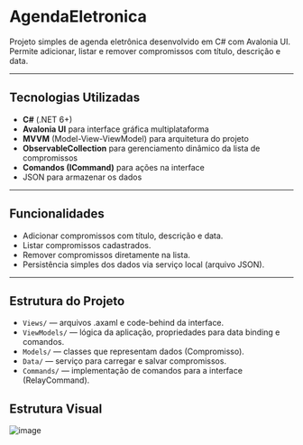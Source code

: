 # AgendaEletronica

Projeto simples de agenda eletrônica desenvolvido em C# com Avalonia UI.  
Permite adicionar, listar e remover compromissos com título, descrição e data.

---

## Tecnologias Utilizadas

- **C#** (.NET 6+)
- **Avalonia UI** para interface gráfica multiplataforma
- **MVVM** (Model-View-ViewModel) para arquitetura do projeto
- **ObservableCollection** para gerenciamento dinâmico da lista de compromissos
- **Comandos (ICommand)** para ações na interface
- JSON para armazenar os dados

---

## Funcionalidades

- Adicionar compromissos com título, descrição e data.
- Listar compromissos cadastrados.
- Remover compromissos diretamente na lista.
- Persistência simples dos dados via serviço local (arquivo JSON).

---

## Estrutura do Projeto

- `Views/` — arquivos .axaml e code-behind da interface.
- `ViewModels/` — lógica da aplicação, propriedades para data binding e comandos.
- `Models/` — classes que representam dados (Compromisso).
- `Data/` — serviço para carregar e salvar compromissos.
- `Commands/` — implementação de comandos para a interface (RelayCommand).

## Estrutura Visual

![image](https://github.com/user-attachments/assets/122b281d-d838-4127-9ad0-fda985db3d55)


